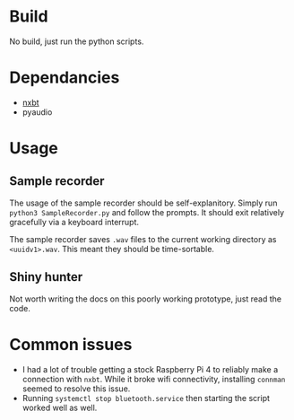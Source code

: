 # Build
No build, just run the python scripts.

# Dependancies

- [nxbt](https://github.com/Brikwerk/nxbt)
- pyaudio

# Usage
## Sample recorder
The usage of the sample recorder should be self-explanitory. Simply run
`python3 SampleRecorder.py` and follow the prompts. It should exit relatively
gracefully via a keyboard interrupt.

The sample recorder saves `.wav` files to the current working directory as
`<uuidv1>.wav`. This meant they should be time-sortable.

## Shiny hunter
Not worth writing the docs on this poorly working prototype, just read the
code.

# Common issues
- I had a lot of trouble getting a stock Raspberry Pi 4 to reliably make a
  connection with `nxbt`. While it broke wifi connectivity, installing
  `connman` seemed to resolve this issue.
- Running `systemctl stop bluetooth.service` then starting the script worked
  well as well.

